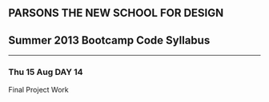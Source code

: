 ## PARSONS THE NEW SCHOOL FOR DESIGN
## Summer 2013 Bootcamp Code Syllabus
-------------------------------------------------------------------

### Thu 15 Aug DAY 14
Final Project Work